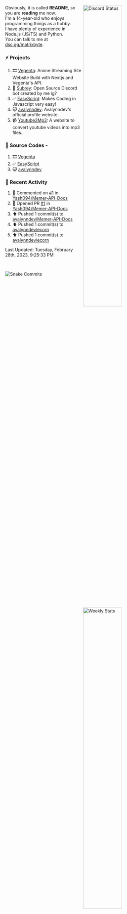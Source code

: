 <a href="https://discord.com/users/735059235141845003" target="_blank">
	<img width="50%" align="right" alt="Discord Status" src="https://lanyard.cnrad.dev/api/735059235141845003?bg=1f1f1f&borderRadius=5px">
</a>
<a href="https://wakatime.com/@Avalynn" target="_blank">
	<img width="50%" align="right" alt="Weekly Stats" src="https://github-readme-stats.vercel.app/api/wakatime?username=avalynn&border_radius=5px&theme=dark&bg_color=1f1f1f&border_color=1f1f1f&icon_color=58a6ff&show_icons=true&disable_animations=true&custom_title=All%20Stats&v=2">
</a>

<div align="left">
Obviously, it is called <b>README</b>, so you are <b>reading</b> me now.<br> 
I'm a 14-year-old who enjoys programming things as a hobby. <br>
I have plenty of experience in Node.js (JS/TS) and Python.<br>
You can talk to me at <a href="https://dsc.gg/matrixbyte">dsc.gg/matrixbyte</a>.<br>
</div>

### ⚡ Projects
1. 🎞️ [Vegenta](https://vegenta.is-an.app): Anime Streaming Site Website Build with Nextjs and Vegenta's API.
2. 🤖 [Subrey](https://github.com/uzukidev/Subrey): Open Source Discord bot created by me ig?
3. ✅ [EasyScript](https://www.npmjs.com/package/easyscriptjs): Makes Coding in Javascript very easy!
4. 😺 [avalynndev](https://avalynn.is-a-good.dev): Avalynndev's official profile website.
5. 📹 [Youtube2Mp3](https://yt2mp3.is-an.app): A website to convert youtube videos into mp3 files.

### 📄 Source Codes -
1. 🎞️ [Vegenta](https://github.com/avalynndev/vegenta)
2. ✅ [EasyScript](https://github.com/EasyScriptJS/EasyScript)
3. 😺 [avalynndev](https://github.com/uzukidev/avalynndev)

### 📄 Recent Activity

<!--RECENT_ACTIVITY:start-->
1. 💬 Commented on [#1](https://github.com/Yash094/Memer-API-Docs/pull/1#issuecomment-1448308696) in [Yash094/Memer-API-Docs](https://github.com/Yash094/Memer-API-Docs)<br>
2. 💪 Opened PR [#1](https://github.com/Yash094/Memer-API-Docs/pull/1) in [Yash094/Memer-API-Docs](https://github.com/Yash094/Memer-API-Docs)<br>
3. ⬆️ Pushed 1 commit(s) to [avalynndev/Memer-API-Docs](https://github.com/avalynndev/Memer-API-Docs)<br>
4. ⬆️ Pushed 1 commit(s) to [avalynndev/ecorn](https://github.com/avalynndev/ecorn)<br>
5. ⬆️ Pushed 1 commit(s) to [avalynndev/ecorn](https://github.com/avalynndev/ecorn)<br>
<!--RECENT_ACTIVITY:end-->

<!--RECENT_ACTIVITY:last_update-->
Last Updated: Tuesday, February 28th, 2023, 9:25:33 PM
<!--RECENT_ACTIVITY:last_update_end-->

<br />

![Snake Commits](https://raw.githubusercontent.com/avalynndev/avalynndev/e7cc130b71cdb75f5598d2d6c3076f6aa0f2585b/github-contribution-grid-snake.svg)
